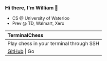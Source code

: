 ### Hi there, I'm William 👋

- CS @ University of Waterloo
- Prev @ TD, Walmart, Xero

| TerminalChess |
| :--- |
| Play chess in your terminal through SSH |
| [GitHub](https://github.com/williamjchen/terminalchess) &#124; Go |

<!--
## Projects
Some of my Projects.

| TerminalChess |
| :--- |
| Play chess in your terminal through SSH |
| [GitHub](https://github.com/williamjchen/terminalchess) &#124; Go |

| EyeGAN |
| :--- |
| A Generative Adversarial Network trained to generate new human eyes |
| [GitHub](https://github.com/williamjchen/eyeGAN) &#124; Python, Tensorflow |

| PokeGAN |
| :--- |
| A Generative Adversarial Network trained to generate new pokemon |
| [GitHub](https://github.com/williamjchen/PokeGAN) &#124; Python, Tensorflow |

| Ball Balance Robot |
| :--- |
| A Reinforcment learning model trained to control robotic arm in order to balance ball and play pong|
| [GitHub](https://github.com/williamjchen/Robot-Arm) &#124; C#, C, Unity |


| Chess Dashboard |
| :--- |
| A cloud synced chess club dashboard to share games and their statues  |
| [GitHub](https://github.com/williamjchen/chess-dashboard) &#124; JavaScript, React.js |


| Among Discord Bot |
| :--- |
| A discord bot + web client to mute and unmute users in a discord call|
| [Github](https://github.com/williamjchen/AmoangOus) &#124; [GitHub](https://github.com/WilliamJChen/AmonagOusWebControl) &#124; Javascript, React.js |
  -->
<!--
**williamjchen/williamjchen** is a ✨ _special_ ✨ repository because its `README.md` (this file) appears on your GitHub profile.

Here are some ideas to get you started:

- 🔭 I’m currently working on ...
- 🌱 I’m currently learning ...
- 👯 I’m looking to collaborate on ...
- 🤔 I’m looking for help with ...
- 💬 Ask me about ...
- 📫 How to reach me: ...
- 😄 Pronouns: ...
- ⚡ Fun fact: ...
-->
